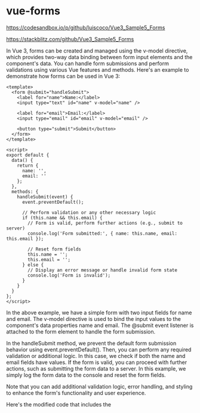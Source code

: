 # vue-forms

https://codesandbox.io/p/github/luiscoco/Vue3_Sample5_Forms

https://stackblitz.com/github/Vue3_Sample5_Forms

In Vue 3, forms can be created and managed using the v-model directive, which provides two-way data binding between form input elements and the component's data. You can handle form submissions and perform validations using various Vue features and methods. Here's an example to demonstrate how forms can be used in Vue 3:
 
```vue
<template>
  <form @submit="handleSubmit">
    <label for="name">Name:</label>
    <input type="text" id="name" v-model="name" />

    <label for="email">Email:</label>
    <input type="email" id="email" v-model="email" />

    <button type="submit">Submit</button>
  </form>
</template>

<script>
export default {
  data() {
    return {
      name: '',
      email: ''
    };
  },
  methods: {
    handleSubmit(event) {
      event.preventDefault();

      // Perform validation or any other necessary logic
      if (this.name && this.email) {
        // Form is valid, perform further actions (e.g., submit to server)
        console.log('Form submitted:', { name: this.name, email: this.email });

        // Reset form fields
        this.name = '';
        this.email = '';
      } else {
        // Display an error message or handle invalid form state
        console.log('Form is invalid');
      }
    }
  }
};
</script>
``` 
 
In the above example, we have a simple form with two input fields for name and email. The v-model directive is used to bind the input values to the component's data properties name and email. The @submit event listener is attached to the form element to handle the form submission.

In the handleSubmit method, we prevent the default form submission behavior using event.preventDefault(). Then, you can perform any required validation or additional logic. In this case, we check if both the name and email fields have values. If the form is valid, you can proceed with further actions, such as submitting the form data to a server. In this example, we simply log the form data to the console and reset the form fields.

Note that you can add additional validation logic, error handling, and styling to enhance the form's functionality and user experience.

Here's the modified code that includes the <script lang="ts" setup> tag and utilizes the Composition API features in Vue 3:
 
```vue
<template>
  <form @submit="handleSubmit">
    <label for="name">Name:</label>
    <input type="text" id="name" v-model="name" />

    <label for="email">Email:</label>
    <input type="email" id="email" v-model="email" />

    <button type="submit">Submit</button>
  </form>
</template>

<script lang="ts" setup>
import { ref } from 'vue';

const name = ref('');
const email = ref('');

function handleSubmit(event: Event) {
  event.preventDefault();

  // Perform validation or any other necessary logic
  if (name.value && email.value) {
    // Form is valid, perform further actions (e.g., submit to server)
    console.log('Form submitted:', { name: name.value, email: email.value });

    // Reset form fields
    name.value = '';
    email.value = '';
  } else {
    // Display an error message or handle invalid form state
    console.log('Form is invalid');
  }
}
</script>
```

In the modified code, we use the <script lang="ts" setup> tag to enable the use of TypeScript and the Composition API. The ref function from the Composition API is imported and used to create reactive variables name and email. The values of these variables are accessed using the .value property.

The handleSubmit function is now typed with Event to specify the type of the event object. Inside the function, we can directly use the reactive variables name.value and email.value to access the input values. The rest of the code remains the same, including the form submission logic and form reset.
  
## The event.preventDefault() method
It is used to prevent the default behavior of an event. In the context of form submission, calling event.preventDefault() is typically used to prevent the form from being submitted in the traditional way, which would cause a page reload or navigation.

By default, when a <form> element is submitted, the browser performs a full page refresh or navigates to the URL specified in the action attribute of the form. This default behavior might not be desirable in many cases, especially in single-page applications built with frameworks like Vue.

In Vue, when you handle form submission using methods or event listeners, you often want to perform custom logic, such as data validation, making an asynchronous request, or updating the UI, without triggering a page reload or navigation. By calling event.preventDefault(), you prevent the default behavior of form submission and take full control over what happens when the form is submitted.

Instead of the default behavior, you can then write your own logic to handle the form data, perform validations, make API requests, update the component's state, or perform any other necessary actions. This gives you the flexibility to implement custom behavior and maintain the application's state and UI without disrupting the overall user experience.

In the provided code example, calling event.preventDefault() in the handleSubmit function ensures that the form does not get submitted in the traditional way, allowing you to perform custom actions like logging the form data and resetting the form fields.

## Project setup
```
npm install
```

### Compiles and hot-reloads for development
```
npm run serve
```

### Compiles and minifies for production
```
npm run build
```

### Lints and fixes files
```
npm run lint
```

### Customize configuration
See [Configuration Reference](https://cli.vuejs.org/config/).
